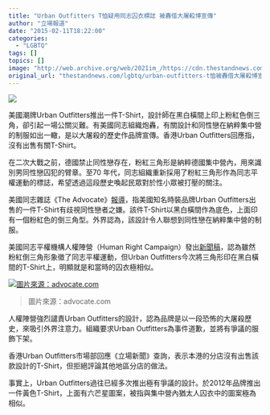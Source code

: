 ```yaml
---
title: "Urban Outfitters T恤疑用同志囚衣標誌 被轟借大屠殺博宣傳"
author: "立場報道"
date: "2015-02-11T18:22:00"
categories:
  - "LGBTQ"
tags: []
topics: []
image: "http://web.archive.org/web/2021im_/https://cdn.thestandnews.com/media/photos/cache/19-2-01_M3B17_1200x0.png"
original_url: "thestandnews.com/lgbtq/urban-outfitters-t恤被轟借大屠殺博宣傳"
---
```

![](http://web.archive.org/web/2021im_/https://cdn.thestandnews.com/media/photos/cache/19-2-01_M3B17_1200x0.png)

美國潮牌Urban Outfitters推出一件T-Shirt，設計師在黑白橫間上印上粉紅色倒三角，卻引起一場公關災難。有美國同志組織炮轟，有關設計和同性戀在納粹集中營的制服如出一轍，是以大屠殺的歷史作品牌宣傳。香港Urban Outfitters回應指，沒有出售有關T-Shirt。

在二次大戰之前，德國禁止同性戀存在，粉紅三角形是納粹德國集中營內，用來識別男同性戀囚犯的臂章。至70 年代，同志組織重新採用了粉紅三角形作為同志平權運動的標誌，希望透過這段歷史喚起民眾對於性小眾被打壓的關注。

美國同志雜誌《The Advocate》[報導](http://web.archive.org/web/20210628182648/http://www.advocate.com/business/2015/02/10/urban-outfitters-under-fire-pink-triangle-tapestry)，指美國知名時裝品牌Urban Outfitters出售的一件T-Shirt有歧視同性戀者之嫌。該件T-Shirt以黑白橫間作為底色，上面印有一個粉紅色的倒三角型。外界認為，該設計令人聯想到同性戀在納粹集中營的制服。

美國同志平權機構人權陣營（Human Right Campaign）發出[新聞稿](http://web.archive.org/web/20210628182648/http://www.hrc.org/blog/entry/hrc-condemns-urban-outfitters-latest-offense-peddling-tapestry-with-nazi-er)，認為雖然粉紅倒三角形象徵了同志平權運動，但Urban Outfitters今次將三角形印在黑白橫間的T-Shirt上，明顯就是和當時的囚衣極相似。

[![圖片來源：advocate.com](http://web.archive.org/web/2021im_/https://cdn.thestandnews.com/media/photos/cache/Urban-Outfitters-Tapestry-x400_JH6tn_1200x0.jpg)](http://web.archive.org/web/20210628182648/https://cdn.thestandnews.com/media/photos/cache/Urban-Outfitters-Tapestry-x400_JH6tn_1200x0.jpg)

> 圖片來源：advocate.com

人權陣營強烈譴責Urban Outfitters的設計，認為品牌是以一段恐怖的大屠殺歷史，來吸引外界注意力。組織要求Urban Outfitters為事件道歉，並將有爭議的服飾下架。

香港Urban Outfitters市場部回應《立場新聞》查詢，表示本港的分店沒有出售該款設計的T-Shirt，但拒絕評論其他地區分店的做法。

事實上，Urban Outfitters過往已經多次推出極有爭議的設計。於2012年品牌推出一件黃色T-Shirt，上面有六芒星圖案，被指與集中營內猶太人囚衣中的圖案極為相似。